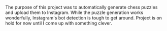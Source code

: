 The purpose of this project was to automatically generate chess puzzles and upload them to Instagram. While the puzzle generation works wonderfully, Instagram's bot detection is tough to get around. Project is on hold for now until I come up with something clever.
